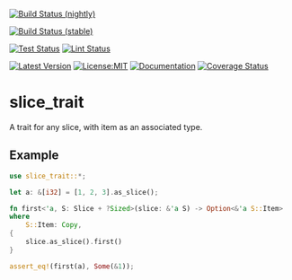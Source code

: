 [![Build Status (nightly)](https://github.com/sigurd4/slice_trait/workflows/Build-nightly/badge.svg)](https://github.com/sigurd4/slice_trait/actions/workflows/build-nightly.yml)
<!--[![Build Status (nightly, all features)](https://github.com/sigurd4/slice_trait/workflows/Build-nightly-all-features/badge.svg)](https://github.com/sigurd4/slice_trait/actions/workflows/build-nightly-all-features.yml)-->

[![Build Status (stable)](https://github.com/sigurd4/slice_trait/workflows/Build-stable/badge.svg)](https://github.com/sigurd4/slice_trait/actions/workflows/build-stable.yml)
<!--[![Build Status (stable, all features)](https://github.com/sigurd4/slice_trait/workflows/Build-stable-all-features/badge.svg)](https://github.com/sigurd4/slice_trait/actions/workflows/build-stable-all-features.yml)-->

[![Test Status](https://github.com/sigurd4/slice_trait/workflows/Test/badge.svg)](https://github.com/sigurd4/slice_trait/actions/workflows/test.yml)
[![Lint Status](https://github.com/sigurd4/slice_trait/workflows/Lint/badge.svg)](https://github.com/sigurd4/slice_trait/actions/workflows/lint.yml)

[![Latest Version](https://img.shields.io/crates/v/slice_trait.svg)](https://crates.io/crates/slice_trait)
[![License:MIT](https://img.shields.io/badge/License-MIT-yellow.svg)](https://opensource.org/licenses/MIT)
[![Documentation](https://img.shields.io/docsrs/slice_trait)](https://docs.rs/slice_trait)
[![Coverage Status](https://img.shields.io/codecov/c/github/sigurd4/slice_trait)](https://app.codecov.io/github/sigurd4/slice_trait)

# slice_trait

A trait for any slice, with item as an associated type.

## Example

```rust
use slice_trait::*;

let a: &[i32] = [1, 2, 3].as_slice();

fn first<'a, S: Slice + ?Sized>(slice: &'a S) -> Option<&'a S::Item>
where
    S::Item: Copy,
{
    slice.as_slice().first()
}

assert_eq!(first(a), Some(&1));
```